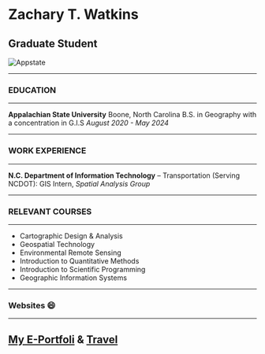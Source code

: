 # Zachary T. Watkins 
## Graduate Student

![Appstate](https://www.usnews.com/dims4/USNEWS/478d762/17177859217/resize/800x540%3E/quality/85/?url=https%3A%2F%2Fwww.usnews.com%2Fcmsmedia%2F3b%2Fe0%2Fff305b274e21afc48ebee98dde23%2Fdrone-fall-scenes-wc-cr-3.jpg)

--------
### EDUCATION
--------
__Appalachian State University__ 
Boone, North Carolina 
B.S. in Geography with a concentration in G.I.S
_August 2020 - May 2024_

----------
### WORK EXPERIENCE 
-----------
__N.C. Department of Information Technology__ – 
Transportation (Serving NCDOT): GIS Intern, *Spatial Analysis Group* 

-----------
### RELEVANT COURSES
----------

- Cartographic Design & Analysis 
- Geospatial Technology 
- Environmental Remote Sensing 
- Introduction to Quantitative Methods 
- Introduction to Scientific Programming 
- Geographic Information Systems

---------
### Websites :smile:
--------
[My E-Portfoli](https://watkinszt.wixsite.com/geography-e-portfoli) & [Travel](https://storymaps.arcgis.com/stories/5bbcf57a309c472dacaddaf1b2b78d25)
--------
 